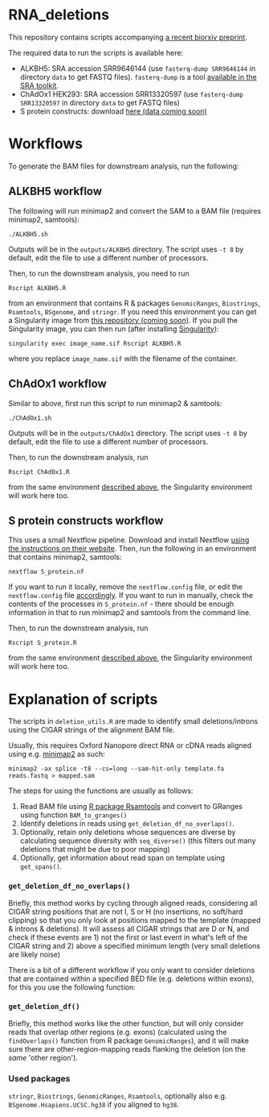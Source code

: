 # RNA_deletions

This repository contains scripts accompanying [a recent biorxiv preprint](https://www.biorxiv.org/content/10.1101/2021.09.15.460454v1).

The required data to run the scripts is available here:
* ALKBH5: SRA accession SRR9646144 (use `fasterq-dump SRR9646144` in directory `data` to get FASTQ files). `fasterq-dump` is a tool [available in the SRA toolkit](https://github.com/ncbi/sra-tools).
* ChAdOx1 HEK293: SRA accession SRR13320597 (use `fasterq-dump SRR13320597` in directory `data` to get FASTQ files)
* S protein constructs: download [here (data coming soon)](https://www.ncbi.nlm.nih.gov/bioproject/PRJNA762212)

# Workflows

To generate the BAM files for downstream analysis, run the following:

## ALKBH5 workflow

The following will run minimap2 and convert the SAM to a BAM file (requires minimap2, samtools):

```
./ALKBH5.sh
```
Outputs will be in the `outputs/ALKBH5` directory. The script uses `-t 8` by default, edit the file to use a different number of processors.

Then, to run the downstream analysis, you need to run 
```
Rscript ALKBH5.R
```
from an environment that contains R & packages `GenomicRanges`, `Biostrings`, `Rsamtools`, `BSgenome`, and `stringr`. 
If you need this environment you can get a Singularity image from [this repository (coming soon)](https://github.com/jacobhepkema/RNA_deletions_R). If you pull the Singularity image, you can then run (after installing [Singularity](https://sylabs.io/guides/2.6/user-guide/index.html)):
```
singularity exec image_name.sif Rscript ALKBH5.R
```
where you replace `image_name.sif` with the filename of the container.

## ChAdOx1 workflow 

Similar to above, first run this script to run minimap2 & samtools:

```
./ChAdOx1.sh
```
Outputs will be in the `outputs/ChAdOx1` directory. The script uses `-t 8` by default, edit the file to use a different number of processors.

Then, to run the downstream analysis, run
```
Rscript ChAdOx1.R
```
from the same environment [described above](#alkbh5-workflow), the Singularity environment will work here too.


## S protein constructs workflow

This uses a small Nextflow pipeline. Download and install Nextflow [using the instructions on their website](https://www.nextflow.io/).
Then, run the following in an environment that contains minimap2, samtools:

```
nextflow S_protein.nf
```
If you want to run it locally, remove the `nextflow.config` file, or edit the `nextflow.config` file [accordingly](https://www.nextflow.io/docs/latest/config.html). If you want to run in manually, check the contents of the processes in `S_protein.nf` - there should be enough information in that to run minimap2 and samtools from the command line. 

Then, to run the downstream analysis, run
```
Rscript S_protein.R
```
from the same environment [described above](#alkbh5-workflow), the Singularity environment will work here too.


# Explanation of scripts

The scripts in `deletion_utils.R` are made to identify small deletions/introns using the CIGAR strings of the alignment BAM file. 

Usually, this requires Oxford Nanopore direct RNA or cDNA reads aligned using e.g. [minimap2](https://github.com/lh3/minimap2) as such:
```
minimap2 -ax splice -t8 --cs=long --sam-hit-only template.fa reads.fastq > mapped.sam
```

The steps for using the functions are usually as follows:

1. Read BAM file using [R package Rsamtools](https://bioconductor.org/packages/release/bioc/html/Rsamtools.html) and convert to GRanges using function `BAM_to_granges()`
2. Identify deletions in reads using `get_deletion_df_no_overlaps()`. 
3. Optionally, retain only deletions whose sequences are diverse by calculating sequence diversity with `seq_diverse()` (this filters out many deletions that might be due to poor mapping)
4. Optionally, get information about read span on template using `get_spans()`.

### `get_deletion_df_no_overlaps()`

Briefly, this method works by cycling through aligned reads, considering all CIGAR string positions that are not I, S or H (no insertions, no soft/hard clipping) so that you only look at positions mapped to the template (mapped & introns & deletions). It will assess all CIGAR strings that are D or N, and check if these events are 1) not the first or last event in what's left of the CIGAR string and 2) above a specified minimum length (very small deletions are likely noise)

There is a bit of a different workflow if you only want to consider deletions that are contained within a specified BED file (e.g. deletions within exons), for this you use the following function:

### `get_deletion_df()`

Briefly, this method works like the other function, but will only consider reads that overlap other regions (e.g. exons) (calculated using the `findOverlaps()` function from R package `GenomicRanges`), and it will make sure there are other-region-mapping reads flanking the deletion (on the _same_ 'other region').


### Used packages

`stringr`, `Biostrings`, `GenomicRanges`, `Rsamtools`, optionally also e.g. `BSgenome.Hsapiens.UCSC.hg38` if you aligned to `hg38`. 
